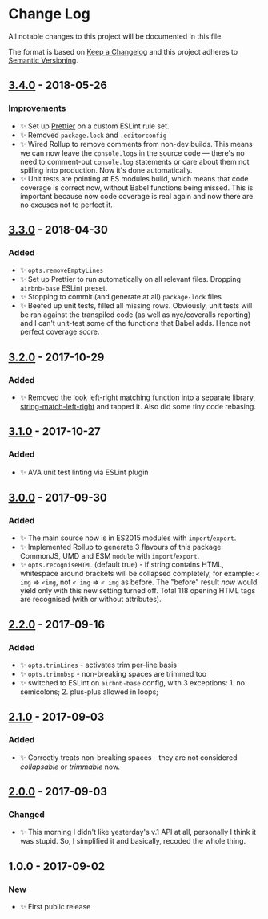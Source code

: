 # Change Log

All notable changes to this project will be documented in this file.

The format is based on [Keep a Changelog](http://keepachangelog.com/)
and this project adheres to [Semantic Versioning](http://semver.org/).

## [3.4.0] - 2018-05-26

### Improvements

* ✨ Set up [Prettier](https://prettier.io) on a custom ESLint rule set.
* ✨ Removed `package.lock` and `.editorconfig`
* ✨ Wired Rollup to remove comments from non-dev builds. This means we can now leave the `console.log`s in the source code — there's no need to comment-out `console.log` statements or care about them not spilling into production. Now it's done automatically.
* ✨ Unit tests are pointing at ES modules build, which means that code coverage is correct now, without Babel functions being missed. This is important because now code coverage is real again and now there are no excuses not to perfect it.

## [3.3.0] - 2018-04-30

### Added

* ✨ `opts.removeEmptyLines`
* ✨ Set up Prettier to run automatically on all relevant files. Dropping `airbnb-base` ESLint preset.
* ✨ Stopping to commit (and generate at all) `package-lock` files
* ✨ Beefed up unit tests, filled all missing rows. Obviously, unit tests will be ran against the transpiled code (as well as nyc/coveralls reporting) and I can't unit-test some of the functions that Babel adds. Hence not perfect coverage score.

## [3.2.0] - 2017-10-29

### Added

* ✨ Removed the look left-right matching function into a separate library, [string-match-left-right](https://github.com/codsen/string-match-left-right) and tapped it. Also did some tiny code rebasing.

## [3.1.0] - 2017-10-27

### Added

* ✨ AVA unit test linting via ESLint plugin

## [3.0.0] - 2017-09-30

### Added

* ✨ The main source now is in ES2015 modules with `import`/`export`.
* ✨ Implemented Rollup to generate 3 flavours of this package: CommonJS, UMD and ESM `module` with `import`/`export`.
* ✨ `opts.recogniseHTML` (default true) - if string contains HTML, whitespace around brackets will be collapsed completely, for example: `< img` => `<img`, not `< img` => `< img` as before. The "before" result _now_ would yield only with this new setting turned off. Total 118 opening HTML tags are recognised (with or without attributes).

## [2.2.0] - 2017-09-16

### Added

* ✨ `opts.trimLines` - activates trim per-line basis
* ✨ `opts.trimnbsp` - non-breaking spaces are trimmed too
* ✨ switched to ESLint on `airbnb-base` config, with 3 exceptions: 1. no semicolons; 2. plus-plus allowed in loops;

## [2.1.0] - 2017-09-03

### Added

* ✨ Correctly treats non-breaking spaces - they are not considered _collapsable_ or _trimmable_ now.

## [2.0.0] - 2017-09-03

### Changed

* ✨ This morning I didn't like yesterday's v.1 API at all, personally I think it was stupid. So, I simplified it and basically, recoded the whole thing.

## 1.0.0 - 2017-09-02

### New

* ✨ First public release

[2.0.0]: https://github.com/codsen/string-collapse-white-space/compare/v1.0.0...v2.0.0
[2.1.0]: https://github.com/codsen/string-collapse-white-space/compare/v2.0.0...v2.1.0
[2.2.0]: https://github.com/codsen/string-collapse-white-space/compare/v2.1.0...v2.2.0
[3.0.0]: https://github.com/codsen/string-collapse-white-space/compare/v2.2.0...v3.0.0
[3.1.0]: https://github.com/codsen/string-collapse-white-space/compare/v3.0.0...v3.1.0
[3.2.0]: https://github.com/codsen/string-collapse-white-space/compare/v3.1.0...v3.2.0
[3.3.0]: https://github.com/codsen/string-collapse-white-space/compare/v3.2.8...v3.3.0
[3.4.0]: https://github.com/codsen/string-collapse-white-space/compare/v3.3.0...v3.4.0
